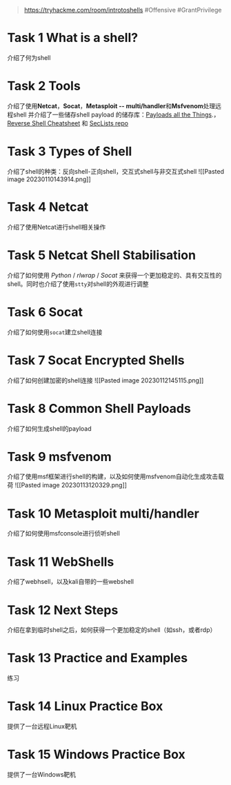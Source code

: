 > https://tryhackme.com/room/introtoshells
> #Offensive #GrantPrivilege 

# Task 1 What is a shell?

介绍了何为shell

# Task 2 Tools

介绍了使用**Netcat**，**Socat**，**Metasploit -- multi/handler**和**Msfvenom**处理远程shell
并介绍了一些储存shell payload 的储存库：[Payloads all the Things](https://github.com/swisskyrepo/PayloadsAllTheThings/blob/master/Methodology%20and%20Resources/Reverse%20Shell%20Cheatsheet.md).，[Reverse Shell Cheatsheet](https://web.archive.org/web/20200901140719/http://pentestmonkey.net/cheat-sheet/shells/reverse-shell-cheat-sheet) 和 [SecLists repo](https://github.com/danielmiessler/SecLists)

# Task 3 Types of Shell

介绍了shell的种类：反向shell-正向shell，交互式shell与非交互式shell
![[Pasted image 20230110143914.png]]

# Task 4 Netcat

介绍了使用Netcat进行shell相关操作

# Task 5 Netcat Shell Stabilisation

介绍了如何使用 _Python_ / _rlwrap_ / _Socat_ 来获得一个更加稳定的、具有交互性的shell。同时也介绍了使用`stty`对shell的外观进行调整

# Task 6 Socat

介绍了如何使用`socat`建立shell连接

# Task 7 Socat Encrypted Shells

介绍了如何创建加密的shell连接
![[Pasted image 20230112145115.png]]

# Task 8 Common Shell Payloads

介绍了如何生成shell的payload

# Task 9 msfvenom

介绍了使用msf框架进行shell的构建，以及如何使用msfvenom自动化生成攻击载荷
![[Pasted image 20230113120329.png]]

# Task 10 Metasploit multi/handler

介绍了如何使用msfconsole进行侦听shell

# Task 11 WebShells

介绍了webhsell，以及kali自带的一些webshell

# Task 12 Next Steps

介绍在拿到临时shell之后，如何获得一个更加稳定的shell（如ssh，或者rdp）

# Task 13 Practice and Examples

练习

# Task 14 Linux Practice Box

提供了一台远程Linux靶机

# Task 15 Windows Practice Box

提供了一台Windows靶机